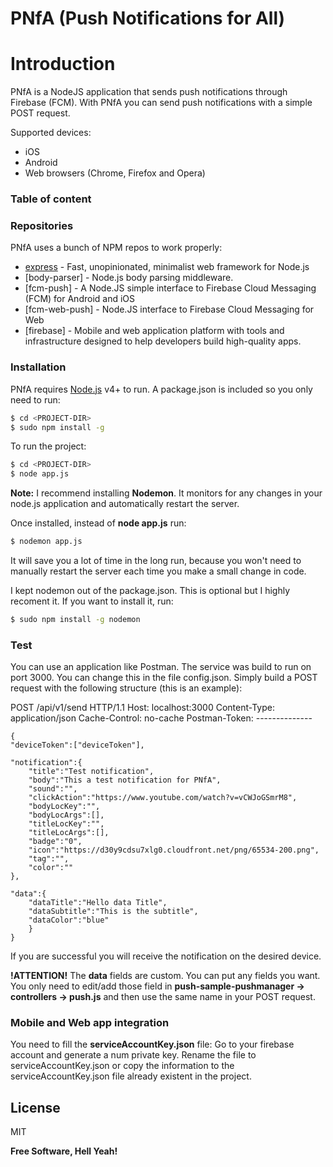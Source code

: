 # PNfA (Push Notifications for All)

# Introduction

PNfA is a NodeJS application that sends push notifications through Firebase (FCM).
With PNfA you can send push notifications with a simple POST request.

Supported devices:
  - iOS
  - Android
  - Web browsers (Chrome, Firefox and Opera)

### Table of content


### Repositories

PNfA uses a bunch of NPM repos to work properly:

* [express] - Fast, unopinionated, minimalist web framework for Node.js
* [body-parser] - Node.js body parsing middleware.
* [fcm-push] - A Node.JS simple interface to Firebase Cloud Messaging (FCM) for Android and iOS
* [fcm-web-push] - Node.JS interface to Firebase Cloud Messaging for Web
* [firebase] - Mobile and web application platform with tools and infrastructure designed to help developers build high-quality apps.

### Installation

PNfA requires [Node.js](https://nodejs.org/) v4+ to run.
A package.json is included so you only need to run:

```sh
$ cd <PROJECT-DIR>
$ sudo npm install -g
```

To run the project: 
```sh
$ cd <PROJECT-DIR>
$ node app.js
```

**Note:** I recommend installing **Nodemon**. It monitors for any changes in your node.js application and automatically restart the server. 

Once installed, instead of **node app.js** run:
```sh
$ nodemon app.js
```

It will save you a lot of time in the long run, because you won't need to manually restart the server each time you make a small change in code.

I kept nodemon out of the package.json. This is optional but I highly recoment it. If you want to install it, run:

```sh
$ sudo npm install -g nodemon
```

### Test

You can use an application like Postman.
The service was build to run on port 3000. You can change this in the file config.json. 
Simply build a POST request with the following structure (this is an example):

POST /api/v1/send HTTP/1.1
Host: localhost:3000
Content-Type: application/json
Cache-Control: no-cache
Postman-Token: --------------



	{
	"deviceToken":["deviceToken"],
	
	"notification":{
		"title":"Test notification",
		"body":"This a test notification for PNfA",
		"sound":"",
		"clickAction":"https://www.youtube.com/watch?v=vCWJoGSmrM8",
		"bodyLocKey":"",
		"bodyLocArgs":[],
		"titleLocKey":"",
		"titleLocArgs":[],
		"badge":"0",
		"icon":"https://d30y9cdsu7xlg0.cloudfront.net/png/65534-200.png",
		"tag":"",
		"color":""
	},
	
	"data":{
		"dataTitle":"Hello data Title",
		"dataSubtitle":"This is the subtitle",
		"dataColor":"blue"
	    }
	}
	
If you are successful you will receive the notification on the desired device. 

**!ATTENTION!**
The **data** fields are custom. You can put any fields you want. You only need to edit/add those field in **push-sample-pushmanager -> controllers -> push.js** and then use the same name in your POST request.

### Mobile and Web app integration

You need to fill the **serviceAccountKey.json** file: 
Go to your firebase account and generate a num private key. Rename the file to serviceAccountKey.json or copy the information to the serviceAccountKey.json file already existent in the project. 


License
----

MIT


**Free Software, Hell Yeah!**

[//]: # (These are reference links used in the body of this note and get stripped out when the markdown processor does its job. There is no need to format nicely because it shouldn't be seen. Thanks SO - http://stackoverflow.com/questions/4823468/store-comments-in-markdown-syntax)


   [dill]: <https://github.com/joemccann/dillinger>
   [git-repo-url]: <https://github.com/joemccann/dillinger.git>
   [john gruber]: <http://daringfireball.net>
   [df1]: <http://daringfireball.net/projects/markdown/>
   [markdown-it]: <https://github.com/markdown-it/markdown-it>
   [Ace Editor]: <http://ace.ajax.org>
   [node.js]: <http://nodejs.org>
   [Twitter Bootstrap]: <http://twitter.github.com/bootstrap/>
   [jQuery]: <http://jquery.com>
   [@tjholowaychuk]: <http://twitter.com/tjholowaychuk>
   [express]: <http://expressjs.com>
   [AngularJS]: <http://angularjs.org>
   [Gulp]: <http://gulpjs.com>

   [PlDb]: <https://github.com/joemccann/dillinger/tree/master/plugins/dropbox/README.md>
   [PlGh]: <https://github.com/joemccann/dillinger/tree/master/plugins/github/README.md>
   [PlGd]: <https://github.com/joemccann/dillinger/tree/master/plugins/googledrive/README.md>
   [PlOd]: <https://github.com/joemccann/dillinger/tree/master/plugins/onedrive/README.md>
   [PlMe]: <https://github.com/joemccann/dillinger/tree/master/plugins/medium/README.md>
   [PlGa]: <https://github.com/RahulHP/dillinger/blob/master/plugins/googleanalytics/README.md>

